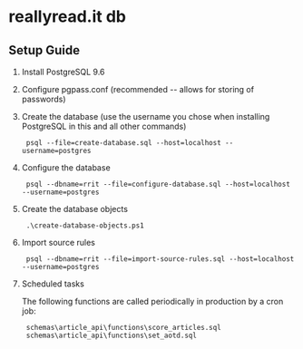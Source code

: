 # reallyread.it db
## Setup Guide
1. Install PostgreSQL 9.6
2. Configure pgpass.conf (recommended -- allows for storing of passwords)
3. Create the database (use the username you chose when installing PostgreSQL in this and all other commands)

        psql --file=create-database.sql --host=localhost --username=postgres
4. Configure the database

        psql --dbname=rrit --file=configure-database.sql --host=localhost --username=postgres
5. Create the database objects

        .\create-database-objects.ps1
6. Import source rules

        psql --dbname=rrit --file=import-source-rules.sql --host=localhost --username=postgres
7. Scheduled tasks

    The following functions are called periodically in production by a cron job:

        schemas\article_api\functions\score_articles.sql
        schemas\article_api\functions\set_aotd.sql